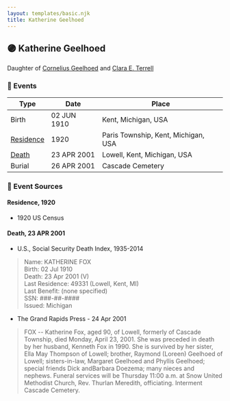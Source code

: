 ```yaml
---
layout: templates/basic.njk
title: Katherine Geelhoed
---
```

## 🟣 Katherine Geelhoed

Daughter of [Cornelius Geelhoed](/people/9/92844960) and [Clara E. Terrell](/people/6/62490094)

### 📆 Events

Type | Date | Place
------ | ------ | ------
Birth | 02 JUN 1910 | Kent, Michigan, USA
[Residence](#event-55de1099-451c-42c0-9901-955d450d9c6c) | 1920 | Paris Township, Kent, Michigan, USA
[Death](#event-d440fa57-e25c-450f-9eae-85501af9b847) | 23 APR 2001 | Lowell, Kent, Michigan, USA
Burial | 26 APR 2001 | Cascade Cemetery

### 📰 Event Sources

#### <a id="event-55de1099-451c-42c0-9901-955d450d9c6c"></a> Residence, 1920
* 1920 US Census

#### <a id="event-d440fa57-e25c-450f-9eae-85501af9b847"></a> Death, 23 APR 2001
* U.S., Social Security Death Index, 1935-2014
>   
  > Name: KATHERINE FOX  
  > Birth: 02 Jul 1910  
  > Death: 23 Apr 2001 (V)  
  > Last Residence: 49331 (Lowell, Kent, MI)  
  > Last Benefit: (none specified)  
  > SSN: ###-##-####  
  > Issued: Michigan
* The Grand Rapids Press  - 24 Apr 2001
>   
  > FOX -- Katherine Fox, aged 90, of Lowell, formerly of Cascade Township, died Monday, April 23, 2001. She was preceded in death by her husband, Kenneth Fox in 1990. She is survived by her sister, Ella May Thompson of Lowell; brother, Raymond (Loreen) Geelhoed of Lowell; sisters-in-law, Margaret Geelhoed and Phyllis Geelhoed; special friends Dick andBarbara Doezema; many nieces and nephews. Funeral services will be Thursday 11:00 a.m. at Snow United Methodist Church, Rev. Thurlan Meredith, officiating. Interment Cascade Cemetery.
